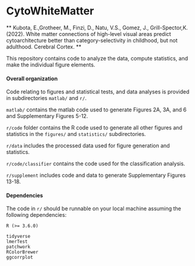 # CytoWhiteMatter
** Kubota, E.,Grotheer, M., Finzi, D., Natu, V.S., Gomez, J., Grill-Spector,K. (2022).
White matter connections of high-level visual areas predict cytoarchitecture 
better than category-selectivity in childhood, but not adulthood. Cerebral Cortex. **

This repository contains code to analyze the data, compute statistics, and make the individual figure elements. 

#### Overall organization 
Code relating to figures and statistical tests, and data analyses is provided in subdirectories `matlab/` and `r/`. 

`matlab/` contains the matlab code used to generate Figures 2A, 3A, and 6 and Supplementary Figures 5-12. 

`r/code` folder contains the R code used to generate all other figures and statistics in the `figures/` and `statistics/` subdirectories.

`r/data` includes the processed data used for figure generation and statistics.

`r/code/classifier` contains the code used for the classification analysis. 

`r/supplement` includes code and data to generate Supplementary Figures 13-18. 

#### Dependencies
The code in `r/` should be runnable on your local machine assuming the following dependencies:
```
R (>= 3.6.0)

tidyverse
lmerTest
patchwork
RColorBrewer 
ggcorrplot

```
